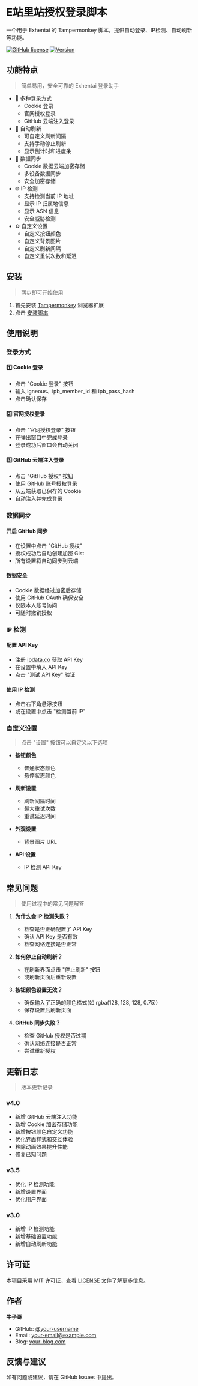 # E站里站授权登录脚本

一个用于 Exhentai 的 Tampermonkey 脚本，提供自动登录、IP检测、自动刷新等功能。

[![GitHub license](https://img.shields.io/github/license/your-username/your-repo)](https://github.com/your-username/your-repo/blob/master/LICENSE)
[![Version](https://img.shields.io/badge/version-4.0-blue.svg)](https://github.com/your-username/your-repo/releases)

## 功能特点

> 简单易用，安全可靠的 Exhentai 登录助手

- 🔐 多种登录方式
  - Cookie 登录
  - 官网授权登录
  - GitHub 云端注入登录
- 🔄 自动刷新
  - 可自定义刷新间隔
  - 支持手动停止刷新
  - 显示倒计时和进度条
- 💾 数据同步
  - Cookie 数据云端加密存储
  - 多设备数据同步
  - 安全加密存储
- 🌐 IP 检测
  - 支持检测当前 IP 地址
  - 显示 IP 归属地信息
  - 显示 ASN 信息
  - 安全威胁检测
- ⚙️ 自定义设置
  - 自定义按钮颜色
  - 自定义背景图片
  - 自定义刷新间隔
  - 自定义重试次数和延迟

## 安装

> 两步即可开始使用

1. 首先安装 [Tampermonkey](https://www.tampermonkey.net/) 浏览器扩展
2. 点击 [安装脚本](https://update.greasyfork.org/scripts/502001/E%E7%AB%99%E9%87%8C%E7%AB%99%E6%8E%88%E6%9D%83%E7%99%BB%E5%BD%95.user.js)

## 使用说明

### 登录方式

#### 1️⃣ Cookie 登录
- 点击 "Cookie 登录" 按钮
- 输入 igneous、ipb_member_id 和 ipb_pass_hash
- 点击确认保存

#### 2️⃣ 官网授权登录
- 点击 "官网授权登录" 按钮
- 在弹出窗口中完成登录
- 登录成功后窗口会自动关闭

#### 3️⃣ GitHub 云端注入登录
- 点击 "GitHub 授权" 按钮
- 使用 GitHub 账号授权登录
- 从云端获取已保存的 Cookie
- 自动注入并完成登录

### 数据同步

#### 开启 GitHub 同步
- 在设置中点击 "GitHub 授权"
- 授权成功后自动创建加密 Gist
- 所有设置将自动同步到云端

#### 数据安全
- Cookie 数据经过加密后存储
- 使用 GitHub OAuth 确保安全
- 仅限本人账号访问
- 可随时撤销授权

### IP 检测

#### 配置 API Key
- 注册 [ipdata.co](https://dashboard.ipdata.co/sign-up.html) 获取 API Key
- 在设置中填入 API Key
- 点击 "测试 API Key" 验证

#### 使用 IP 检测
- 点击右下角悬浮按钮
- 或在设置中点击 "检测当前 IP"

### 自定义设置

> 点击 "设置" 按钮可以自定义以下选项

- **按钮颜色**
  - 普通状态颜色
  - 悬停状态颜色
  
- **刷新设置**
  - 刷新间隔时间
  - 最大重试次数
  - 重试延迟时间
  
- **外观设置**
  - 背景图片 URL

- **API 设置**
  - IP 检测 API Key

## 常见问题

> 使用过程中的常见问题解答

1. **为什么会 IP 检测失败？**
   - 检查是否正确配置了 API Key
   - 确认 API Key 是否有效
   - 检查网络连接是否正常

2. **如何停止自动刷新？**
   - 在刷新界面点击 "停止刷新" 按钮
   - 或刷新页面后重新设置

3. **按钮颜色设置无效？**
   - 确保输入了正确的颜色格式(如 rgba(128, 128, 128, 0.75))
   - 保存设置后刷新页面

4. **GitHub 同步失败？**
   - 检查 GitHub 授权是否过期
   - 确认网络连接是否正常
   - 尝试重新授权

## 更新日志

> 版本更新记录

### v4.0
- 新增 GitHub 云端注入功能
- 新增 Cookie 加密存储功能
- 新增按钮颜色自定义功能
- 优化界面样式和交互体验
- 移除动画效果提升性能
- 修复已知问题

### v3.5
- 优化 IP 检测功能
- 新增设置界面
- 优化用户界面

### v3.0
- 新增 IP 检测功能
- 新增基础设置功能
- 新增自动刷新功能

## 许可证

本项目采用 MIT 许可证，查看 [LICENSE](LICENSE) 文件了解更多信息。

## 作者

**牛子哥**

- GitHub: [@your-username](https://github.com/your-username)
- Email: your-email@example.com
- Blog: [your-blog.com](https://your-blog.com)

## 反馈与建议

如有问题或建议，请在 GitHub Issues 中提出。
